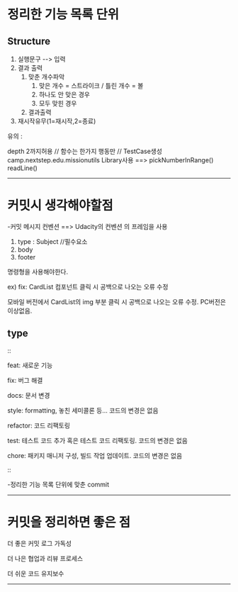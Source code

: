 정리한 기능 목록 단위
==
Structure
--
1. 실행문구 --> 입력
2. 결과 출력
    1. 맞춘 개수파악
       1. 맞은 개수 = 스트라이크 / 틀린 개수 = 볼
       2. 하나도 안 맞은 경우
       3. 모두 맞힌 경우
    2. 결과출력
3. 재시작유무(1=재시작,2=종료)


유의 : 

depth 2까지허용 // 함수는 한가지 행동만 // TestCase생성
camp.nextstep.edu.missionutils Library사용
==> pickNumberInRange() readLine()

---
커밋시 생각해야할점
==
-커밋 메시지 컨벤션
==> Udacity의 컨벤션 의 프레임을 사용


1. type : Subject //필수요소
2. body
3. footer 

명령형을 사용해야한다.

ex)
fix: CardList 컴포넌트 클릭 시 공백으로 나오는 오류 수정


모바일 버전에서 CardList의 img 부분 클릭 시 공백으로 나오는 오류 수정.
PC버전은 이상없음.

type
--
::

feat: 새로운 기능

fix: 버그 해결

docs: 문서 변경

style: formatting, 놓친 세미콜론 등... 코드의 변경은 없음

refactor: 코드 리팩토링

test: 테스트 코드 추가 혹은 테스트 코드 리팩토링. 코드의 변경은 없음

chore: 패키지 매니저 구성, 빌드 작업 업데이트. 코드의 변경은 없음

::

-정리한 기능 목록 단위에 맞춘 commit

---
커밋을 정리하면 좋은 점
==
더 좋은 커밋 로그 가독성

더 나은 협업과 리뷰 프로세스

더 쉬운 코드 유지보수

---